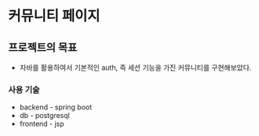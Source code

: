 # 커뮤니티 페이지 

## 프로젝트의 목표
* 자바를 활용하여서 기본적인 auth, 즉 세션 기능을 가진 커뮤니티를 구현해보았다.
  
### 사용 기술
* backend - spring boot
* db - postgresql
* frontend - jsp
